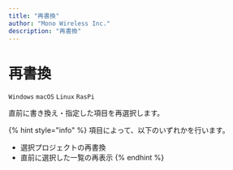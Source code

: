 ```yaml
---
title: "再書換"
author: "Mono Wireless Inc."
description: "再書換"
---
```

# 再書換

`Windows` `macOS` `Linux` `RasPi`

直前に書き換え・指定した項目を再選択します。

{% hint style="info" %}
項目によって、以下のいずれかを行います。

* 選択プロジェクトの再書換
* 直前に選択した一覧の再表示
{% endhint %}
